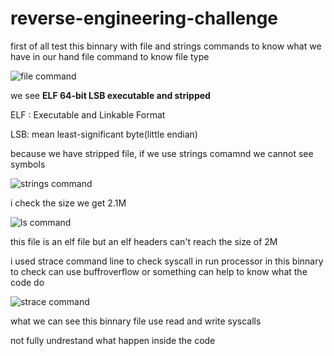 # reverse-engineering-challenge

first of all test this binnary with file and strings commands to know what we have in our hand 
file command to know file type 

![file command](https://i.ibb.co/Y2cJT4Q/command-file-test.png)

we see **ELF 64-bit LSB executable and stripped**

ELF : Executable and Linkable Format


LSB: mean least-significant byte(little endian)

because we have stripped file, if we use strings comamnd  we cannot see symbols

![strings  command](https://i.ibb.co/jyvxh0C/strings-command.png)

i check the size we get 2.1M

![ls  command](https://i.ibb.co/hm0jBmG/ls-command.png)

this file is an elf file but an elf headers  can't reach the size of 2M

 i used strace command line to check syscall in run processor in this binnary to check can use buffroverflow or something can help to know what the code do
 
 
![strace command](https://i.ibb.co/jWRhZ4v/strace.png)


what we can see this binnary file use read and write syscalls

not fully undrestand what happen inside the code 




